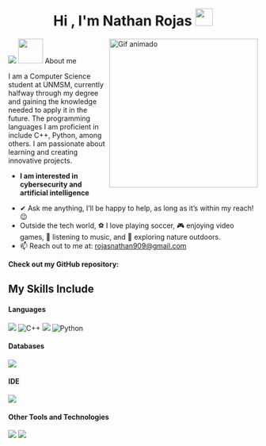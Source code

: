 <h1 align="center">Hi , I'm Nathan Rojas <img src="https://media.giphy.com/media/hvRJCLFzcasrR4ia7z/giphy.gif" width="35"></h1>
<picture><img src="https://media2.giphy.com/media/v1.Y2lkPTc5MGI3NjExNHkyOTJ0dzQ4eWN1OHYxdzVydjZoMHd4c2t5cGRuZmhua3FpYmdkaiZlcD12MV9pbnRlcm5hbF9naWZfYnlfaWQmY3Q9Zw/ohONS2y8GTDoI/giphy.gif" width="300px" alt="Gif animado" align="right"></picture>
<img src="https://readme-typing-svg.herokuapp.com?color=%236FDA44&size=32&center=true&vCenter=true&width=600&height=50&lines=Computer+Science+Student"/>
<picture><img src = "https://github.com/7oSkaaa/7oSkaaa/blob/main/Images/about_me.gif?raw=true" width = 50px></picture> About me



I am a Computer Science student at UNMSM, currently halfway through my degree and gaining the knowledge needed to apply it in the future. The programming languages I am proficient in include C++, Python, among others. I am passionate about learning and creating innovative projects.
* **I am interested in cybersecurity and artificial intelligence**
- ✔ Ask me anything, I’ll be happy to help, as long as it’s within my reach! 😉<br>
- Outside the tech world, ⚽ I love playing soccer, 🎮 enjoying video games, 🎵 listening to music, and 🌴 exploring nature outdoors.
- 📫 Reach out to me at: <a href="rojasnathan909@gmail.com">rojasnathan909@gmail.com</a>

__Check out my GitHub repository:__
## My Skills Include

<h4> Languages </h4>
<span> 
  <img src="https://img.shields.io/badge/HTML5-E34F26?style=for-the-badge&logo=html5&logoColor=white">
  <img src="https://img.shields.io/badge/C++-00599C?style=for-the-badge&logo=cplusplus&logoColor=white" alt="C++">
  <img src="https://img.shields.io/badge/C-00599C?style=for-the-badge&logo=c&logoColor=white">
  <img src="https://img.shields.io/badge/Python-3776AB?style=for-the-badge&logo=python&logoColor=white" alt="Python">
</span>

<h4> Databases </h4>
<span>
  <img src="https://img.shields.io/badge/MySQL-00000F?style=for-the-badge&logo=mysql&logoColor=white">
</span>

<h4> IDE </h4>
<span>
<img src="https://img.shields.io/badge/Visual_Studio_Code-0078D4?style=for-the-badge&logo=visual%20studio%20code&logoColor=white">


<h4> Other Tools and Technologies </h4>
<span>
  <img src="https://img.shields.io/badge/Git-F05032?style=for-the-badge&logo=git&logoColor=white">
  <img src="https://img.shields.io/badge/Xampp-F37623?style=for-the-badge&logo=xampp&logoColor=white">

</span>
